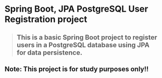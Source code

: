 # Spring Boot, JPA PostgreSQL User Registration project

>## This is a basic Spring Boot project to register users in a PostgreSQL database using JPA for data persistence.

## Note: This project is for study purposes only!!